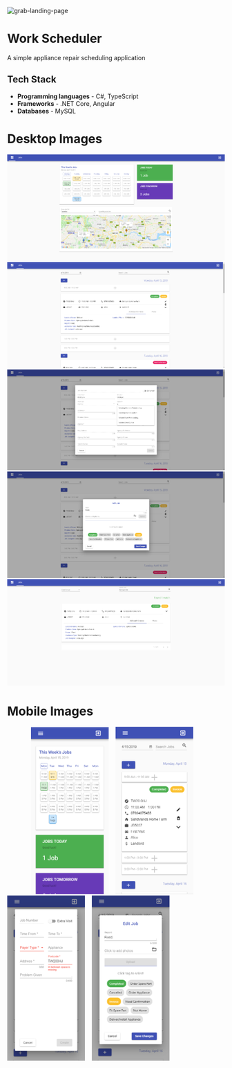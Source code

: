 ![grab-landing-page](/img/scheduler.gif)

# Work Scheduler

A simple appliance repair scheduling application

## Tech Stack

* **Programming languages** - C#, TypeScript
* **Frameworks** - .NET Core, Angular
* **Databases** - MySQL

# Desktop Images

![alt Dashboard](/img/1.png)
![alt Jobs](/img/2.png)
![alt Create Job](/img/3.png)
![alt Edit Job](/img/4.png)
![alt Search Results](/img/5.png)

# Mobile Images

&nbsp;&nbsp;&nbsp;&nbsp;&nbsp;&nbsp;&nbsp;&nbsp;&nbsp;&nbsp;&nbsp;&nbsp;&nbsp;&nbsp;<img src="/img/m1.png" width="180" title="Dashboard">&nbsp;&nbsp;&nbsp;&nbsp;<img src="/img/m2.png" width="180" title="Jobs">&nbsp;&nbsp;&nbsp;&nbsp;<img src="/img/m3.png" width="180" title="Create Job">&nbsp;&nbsp;&nbsp;&nbsp;<img src="/img/m4.png" width="180" title="Edit Job">
